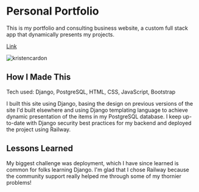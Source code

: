# Personal Portfolio

This is my portfolio and consulting business website, a custom full stack app that dynamically presents my projects.

[Link](https://cardonwebstudios.com/)

![kristencardon](https://github.com/k-cardon/final_portfolio/assets/124483308/5c041166-a9b9-4121-ba00-ebadc91f535c)

## How I Made This

Tech used: Django, PostgreSQL, HTML, CSS, JavaScript, Bootstrap

I built this site using Django, basing the design on previous versions of the site I'd built elsewhere and using Django templating language to achieve dynamic presentation of the items in my PostgreSQL database. I keep up-to-date with Django security best practices for my backend and deployed the project using Railway.

## Lessons Learned

My biggest challenge was deployment, which I have since learned is common for folks learning Django. I'm glad that I chose Railway because the community support really helped me through some of my thornier problems!
